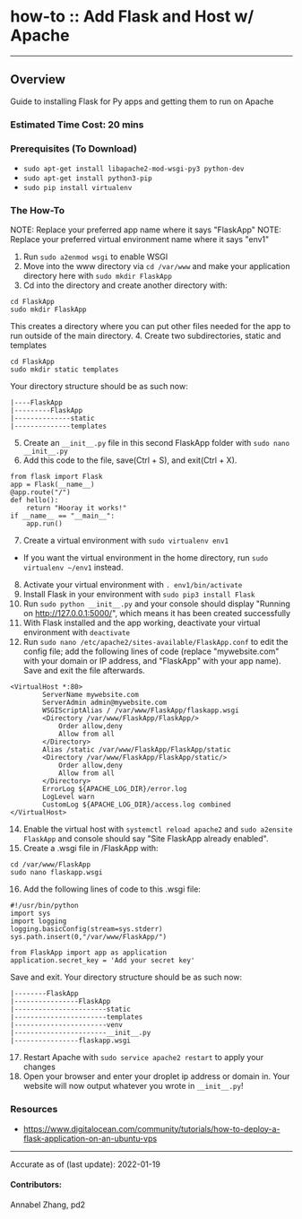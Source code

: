 # how-to :: Add Flask and Host w/ Apache
---
## Overview
  Guide to installing Flask for Py apps and getting them to run on Apache

### Estimated Time Cost: 20 mins

### Prerequisites (To Download)
- `sudo apt-get install libapache2-mod-wsgi-py3 python-dev`
- `sudo apt-get install python3-pip`
- `sudo pip install virtualenv`

### The How-To
NOTE: Replace your preferred app name where it says "FlaskApp"
NOTE: Replace your preferred virtual environment name where it says "env1"

1. Run `sudo a2enmod wsgi` to enable WSGI
2. Move into the www directory via `cd /var/www` and make your application directory here with `sudo mkdir FlaskApp`
3. Cd into the directory and create another directory with:
```
cd FlaskApp
sudo mkdir FlaskApp
```
This creates a directory where you can put other files needed for the app to run outside of the main directory.
4. Create two subdirectories, static and templates
```
cd FlaskApp
sudo mkdir static templates
```
Your directory structure should be as such now:
```
|----FlaskApp
|---------FlaskApp
|--------------static
|--------------templates
```
5. Create an `__init__.py` file in this second FlaskApp folder with `sudo nano __init__.py`
6. Add this code to the file, save(Ctrl + S), and exit(Ctrl + X).
```
from flask import Flask
app = Flask(__name__)
@app.route("/")
def hello():
    return "Hooray it works!"
if __name__ == "__main__":
    app.run()
```
7. Create a virtual environment with `sudo virtualenv env1`
- If you want the virtual environment in the home directory, run `sudo virtualenv ~/env1` instead.
8. Activate your virtual environment with `. env1/bin/activate`
9. Install Flask in your environment with `sudo pip3 install Flask`
10. Run `sudo python __init__.py` and your console should display "Running on http://127.0.0.1:5000/", which means it has been created successfully
11. With Flask installed and the app working, deactivate your virtual environment with `deactivate`
13. Run `sudo nano /etc/apache2/sites-available/FlaskApp.conf` to edit the config file; add the following lines of code (replace "mywebsite.com" with your domain or IP address, and "FlaskApp" with your app name). Save and exit the file afterwards.
```
<VirtualHost *:80>
		ServerName mywebsite.com
		ServerAdmin admin@mywebsite.com
		WSGIScriptAlias / /var/www/FlaskApp/flaskapp.wsgi
		<Directory /var/www/FlaskApp/FlaskApp/>
			Order allow,deny
			Allow from all
		</Directory>
		Alias /static /var/www/FlaskApp/FlaskApp/static
		<Directory /var/www/FlaskApp/FlaskApp/static/>
			Order allow,deny
			Allow from all
		</Directory>
		ErrorLog ${APACHE_LOG_DIR}/error.log
		LogLevel warn
		CustomLog ${APACHE_LOG_DIR}/access.log combined
</VirtualHost>
```
14. Enable the virtual host with `systemctl reload apache2` and `sudo a2ensite FlaskApp` and console should say "Site FlaskApp already enabled".
15. Create a .wsgi file in /FlaskApp with:
```
cd /var/www/FlaskApp
sudo nano flaskapp.wsgi
```
16. Add the following lines of code to this .wsgi file:
```
#!/usr/bin/python
import sys
import logging
logging.basicConfig(stream=sys.stderr)
sys.path.insert(0,"/var/www/FlaskApp/")

from FlaskApp import app as application
application.secret_key = 'Add your secret key'
```
Save and exit. Your directory structure should be as such now:
```
|--------FlaskApp
|----------------FlaskApp
|-----------------------static
|-----------------------templates
|-----------------------venv
|-----------------------__init__.py
|----------------flaskapp.wsgi
```
17. Restart Apache with `sudo service apache2 restart` to apply your changes
18. Open your browser and enter your droplet ip address or domain in. Your website will now output whatever you wrote in `__init__.py`!

### Resources
* https://www.digitalocean.com/community/tutorials/how-to-deploy-a-flask-application-on-an-ubuntu-vps

---

Accurate as of (last update): 2022-01-19

#### Contributors:  
Annabel Zhang, pd2  
